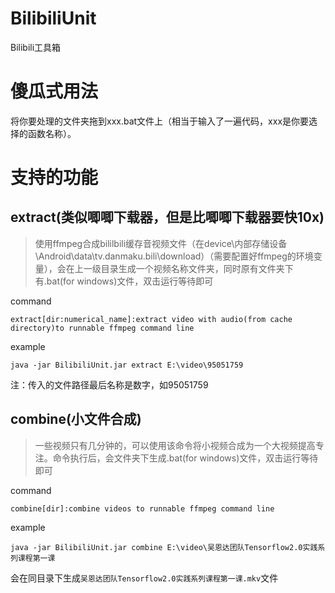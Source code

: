 # BilibiliUnit
Bilibili工具箱

# 傻瓜式用法
将你要处理的文件夹拖到xxx.bat文件上（相当于输入了一遍代码，xxx是你要选择的函数名称）。

# 支持的功能
## extract(类似唧唧下载器，但是比唧唧下载器要快10x)
> 使用ffmpeg合成bililbili缓存音视频文件（在device\内部存储设备\Android\data\tv.danmaku.bili\download）（需要配置好ffmpeg的环境变量），会在上一级目录生成一个视频名称文件夹，同时原有文件夹下有.bat(for windows)文件，双击运行等待即可


command

`extract[dir:numerical_name]:extract video with audio(from cache directory)to runnable ffmpeg command line`

example

`java -jar BilibiliUnit.jar extract E:\video\95051759`

注：传入的文件路径最后名称是数字，如95051759

## combine(小文件合成)
> 一些视频只有几分钟的，可以使用该命令将小视频合成为一个大视频提高专注。命令执行后，会文件夹下生成.bat(for windows)文件，双击运行等待即可

command

`combine[dir]:combine videos to runnable ffmpeg command line`

example

`java -jar BilibiliUnit.jar combine E:\video\吴恩达团队Tensorflow2.0实践系列课程第一课`

会在同目录下生成`吴恩达团队Tensorflow2.0实践系列课程第一课.mkv`文件
